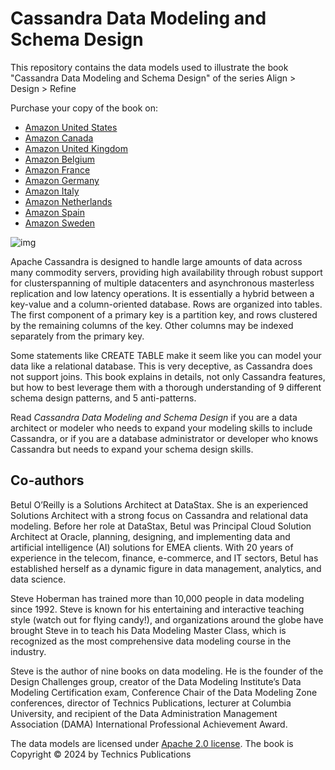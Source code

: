 # Cassandra Data Modeling and Schema Design

This repository contains the data models used to illustrate the book "Cassandra Data Modeling and Schema Design" of the series Align > Design > Refine 

Purchase your copy of the book on: 

- [Amazon United States](https://www.amazon.com/dp/1634623150?tag=hackolade02-20)
- [Amazon Canada](https://www.amazon.ca/1634623150?tag=hackolade02-20)
- [Amazon United Kingdom](https://www.amazon.co.uk/1634623150?tag=hackolade02-20)
- [Amazon Belgium](https://www.amazon.com.be/1634623150?tag=hackolade02-20)
- [Amazon France](https://www.amazon.fr/1634623150?tag=hackolade02-20)
- [Amazon Germany](https://www.amazon.de/1634623150?tag=hackolade02-20)
- [Amazon Italy](https://www.amazon.it/1634623150?tag=hackolade02-20)
- [Amazon Netherlands](https://www.amazon.nl/1634623150?tag=hackolade02-20)
- [Amazon Spain](https://www.amazon.es/1634623150?tag=hackolade02-20)
- [Amazon Sweden](https://www.amazon.se/1634623150?tag=hackolade02-20)

![img](https://m.media-amazon.com/images/I/41j1llaHYbL._SY445_SX342_.jpg)

Apache Cassandra is designed to handle large amounts of data across many commodity servers, providing high availability through robust support for clusterspanning of multiple datacenters and asynchronous masterless replication and low latency operations. It is essentially a hybrid between a key-value and a column-oriented database. Rows are organized into tables. The first component of a primary key is a partition key, and rows clustered by the remaining columns of the key. Other columns may be indexed separately from the primary key.

Some statements like CREATE TABLE make it seem like you can model your data like a relational database. This is very deceptive, as Cassandra does not support joins. This book explains in details, not only Cassandra features, but how to best leverage them with a thorough understanding of 9 different schema design patterns, and 5 anti-patterns.

Read *Cassandra Data Modeling and Schema Design* if you are a data architect or modeler who needs to expand your modeling skills to include Cassandra, or if you are a database administrator or developer who knows Cassandra but needs to expand your schema design skills.



## Co-authors

Betul O’Reilly is a Solutions Architect at DataStax. She is an experienced Solutions Architect with a strong focus on Cassandra and relational data modeling. Before her role at DataStax, Betul was Principal Cloud Solution Architect at Oracle, planning, designing, and implementing data and artificial intelligence (AI) solutions for EMEA clients. With 20 years of experience in the telecom, finance, e-commerce, and IT sectors, Betul has established herself as a dynamic figure in data management, analytics, and data science.

Steve Hoberman has trained more than 10,000 people in data modeling since 1992. Steve is known for his entertaining and interactive teaching style (watch out for flying candy!), and organizations around the globe have brought Steve in to teach his Data Modeling Master Class, which is recognized as the most comprehensive data modeling course in the industry.

Steve is the author of nine books on data modeling. He is the founder of the Design Challenges group, creator of the Data Modeling Institute’s Data Modeling Certification exam, Conference Chair of the Data Modeling Zone conferences, director of Technics Publications, lecturer at Columbia University, and recipient of the Data Administration Management Association (DAMA) International Professional Achievement Award.



The data models are licensed under [Apache 2.0 license](https://github.com/hackolade/books/blob/main/LICENSE).
The book is Copyright © 2024 by Technics Publications
